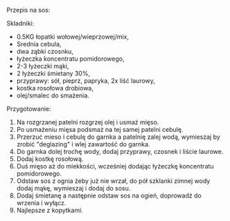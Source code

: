 Przepis na sos:

Skladniki:
- 0.5KG łopatki wołowej/wieprzowej/mix,
- Srednia cebula,
- dwa ząbki czosnku,
- łyżeczka koncentratu pomidorowego,
- 2-3 łyżeczki mąki,
- 2 łyżeczki śmietany 30%,
- przyprawy: sół, pieprz, papryka, 2x liść laurowy,
- kostka rosołowa drobiowa,
- olej/smalec do smażenia.

Przygotowanie:
1. Na rozgrzanej patelni rozgrzej olej i usmaż mięso.
2. Po usmażeniu mięsa podsmaż na tej samej patelni cebulę.
3. Przerzuć mieso i cebulę do garnka a patelnię zalej wodą, wymieszaj by zrobić "deglazing" i wlej zawartość do garnka.
4. Do garnka dolej trochę wody, dodaj przyprawy, czosnek i liście laurowe.
5. Dodaj kostkę rosołową.
6. Duś mięso aż do miekkości, wcześniej dodając łyżeczkę koncentratu pomidorowego.
7. Odstaw sos z ognia żeby już nie wrzał, do pół szklanki zimnej wody dodaj mąkę, wymieszaj i dodaj do sosu.
8. Dodaj śmietanę a następnie odstaw sos na ogień, doprowadź do wrzenia i wyłącz.
9. Najlepsze z kopytkami.
